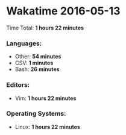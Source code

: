 # Wakatime 2016-05-13

Time Total: **1 hours 22 minutes**

### Languages:
- Other: **54 minutes** 
- CSV: **1 minutes** 
- Bash: **26 minutes** 

### Editors:
- Vim: **1 hours 22 minutes** 

### Operating Systems:
- Linux: **1 hours 22 minutes** 

